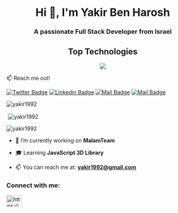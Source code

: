 <h1 align="center">Hi 👋, I'm Yakir Ben Harosh</h1>
<h3 align="center">A passionate Full Stack Developer from Israel</h3>
<h2 align="center"> Top Technologies </h2>
<p align="center" dir="auto">
  <a href="https://skillicons.dev" rel="nofollow">
<img src="https://camo.githubusercontent.com/39f8cdac5f73e564af4a29263fa5f02a07c40cb5feecbd8f1effdd0eba8136e0/68747470733a2f2f736b696c6c69636f6e732e6465762f69636f6e733f693d6a732c74732c68746d6c2c6373732c6e6f64656a732c72656163742c6769742c7673636f6465267065726c696e653d34" data-canonical-src="https://skillicons.dev/icons?i=js,ts,html,css,nodejs,react,git,vscode&amp;perline=4"">
  </a>
    </p>
 
:mailbox: Reach me out!

[![Twitter Badge](https://img.shields.io/badge/-@yakir1992-1ca0f1?style=flat&labelColor=1ca0f1&logo=twitter&logoColor=white&link=https://twitter.com/yakir1992)](https://twitter.com/yakir1992)  [![Linkedin Badge](https://img.shields.io/badge/-yakir1992-0e76a8?style=flat&labelColor=0e76a8&logo=linkedin&logoColor=white)](https://www.linkedin.com/in/yakir1992/) [![Mail Badge](https://img.shields.io/badge/-@islempenywis-e84393?style=flat&labelColor=e84393&logo=instagram&logoColor=white)](https://instagram.com/yakirbenharosh) [![Mail Badge](https://img.shields.io/badge/-yakir1992-c0392b?style=flat&labelColor=c0392b&logo=gmail&logoColor=white)](mailto:yakir1992@gmail.com)
    
 <p><img align="center" src="https://github-readme-stats.vercel.app/api/top-langs?username=yakir1992&show_icons=true&locale=en&layout=compact" alt="yakir1992" /></p>
    
<p>&nbsp;<img align="center" src="https://github-readme-stats.vercel.app/api?username=yakir1992&show_icons=true&locale=en" alt="yakir1992" /></p>

<p align="left"> <img src="https://komarev.com/ghpvc/?username=yakir1992&label=Profile%20views&color=0e75b6&style=flat" alt="yakir1992" /> </p>

- 🔭 I’m currently working on **MalamTeam**

- :mortar_board: Learning **JavaScript 3D Library**

- 📫 You can reach me at: **yakir1992@gmail.com**



<h3 align="left">Connect with me:</h3>
<p align="left">
<a href="https://www.linkedin.com/in/yakir1992/" target="blank"><img align="center" src="https://raw.githubusercontent.com/rahuldkjain/github-profile-readme-generator/master/src/images/icons/Social/linked-in-alt.svg" alt="https://www.linkedin.com/in/yakir1992/" height="30" width="40" /></a>
</p>






